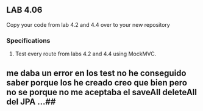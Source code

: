 ## LAB 4.06  

Copy your code from lab 4.2 and 4.4 over to your new repository

### Specifications

1. Test every route from labs 4.2 and 4.4 using MockMVC.

 ## me daba un error en los test no he conseguido saber porque los he creado creo que bien pero no se porque no me aceptaba el saveAll deleteAll del JPA ...##
